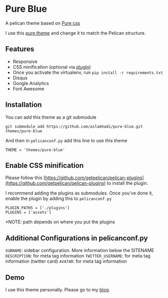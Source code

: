 # Pure Blue
A pelican theme based on [Pure css](http://purecss.io/)

I use this [pure theme](http://purecss.io/layouts/blog/) and change it to match the Pelican structure.

## Features

* Responsive
* CSS minification (optional via [plugin](https://github.com/aslamhadi/pure-blue))
* Once you activate the virtualenv, run `pip install -r requirements.txt`
* Disqus
* Google Analytics
* Font Awesome

## Installation

You can add this theme as a git submodule

```
git submodule add https://github.com/aslamhadi/pure-blue.git themes/pure-blue
```

And then in `pelicanconf.py` add this line to use this theme

```
THEME = 'themes/pure-blue'
```

## Enable CSS minification

Please follow this [https://github.com/getpelican/pelican-plugins](https://github.com/getpelican/pelican-plugins) to install the plugin. 

I recommend adding the plugins as submodules. Once you've done it, enable the plugin by adding this to `pelicanconf.py`

```
PLUGIN_PATHS = ['./plugins']
PLUGINS = ['assets']
```

*NOTE: path depends on where you put the plugins

## Additional Configurations in pelicanconf.py

`SUBNAME`: sidebar configuration. More information below the SITENAME
`DESCRIPTION`: for meta tag information
`TWITTER_USERNAME`: for meta tag information (twitter card)
`AVATAR`: for meta tag information

## Demo

I use this theme personally. Please go to my [blog](http://commitcode.com/).
